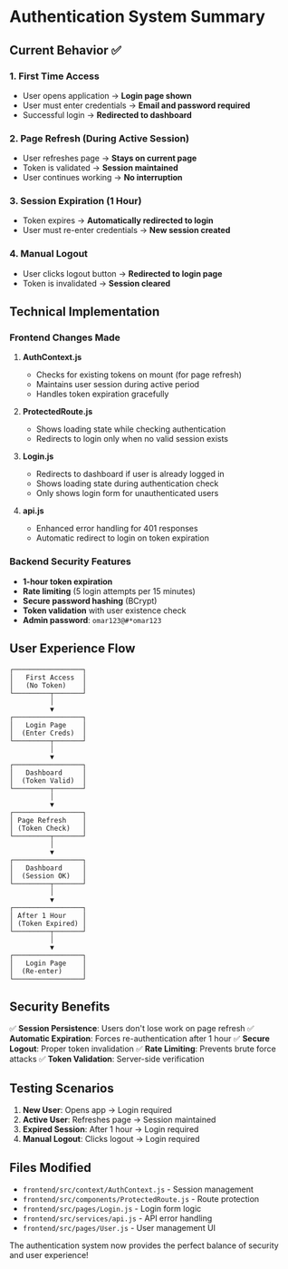 # Authentication System Summary

## Current Behavior ✅

### 1. First Time Access
- User opens application → **Login page shown**
- User must enter credentials → **Email and password required**
- Successful login → **Redirected to dashboard**

### 2. Page Refresh (During Active Session)
- User refreshes page → **Stays on current page**
- Token is validated → **Session maintained**
- User continues working → **No interruption**

### 3. Session Expiration (1 Hour)
- Token expires → **Automatically redirected to login**
- User must re-enter credentials → **New session created**

### 4. Manual Logout
- User clicks logout button → **Redirected to login page**
- Token is invalidated → **Session cleared**

## Technical Implementation

### Frontend Changes Made
1. **AuthContext.js**
   - Checks for existing tokens on mount (for page refresh)
   - Maintains user session during active period
   - Handles token expiration gracefully

2. **ProtectedRoute.js**
   - Shows loading state while checking authentication
   - Redirects to login only when no valid session exists

3. **Login.js**
   - Redirects to dashboard if user is already logged in
   - Shows loading state during authentication check
   - Only shows login form for unauthenticated users

4. **api.js**
   - Enhanced error handling for 401 responses
   - Automatic redirect to login on token expiration

### Backend Security Features
- **1-hour token expiration**
- **Rate limiting** (5 login attempts per 15 minutes)
- **Secure password hashing** (BCrypt)
- **Token validation** with user existence check
- **Admin password**: `omar123@#*omar123`

## User Experience Flow

```
┌─────────────────┐
│   First Access  │
│   (No Token)    │
└─────────┬───────┘
          │
          ▼
┌─────────────────┐
│   Login Page    │
│  (Enter Creds)  │
└─────────┬───────┘
          │
          ▼
┌─────────────────┐
│   Dashboard     │
│  (Token Valid)  │
└─────────┬───────┘
          │
          ▼
┌─────────────────┐
│ Page Refresh    │
│ (Token Check)   │
└─────────┬───────┘
          │
          ▼
┌─────────────────┐
│   Dashboard     │
│  (Session OK)   │
└─────────┬───────┘
          │
          ▼
┌─────────────────┐
│ After 1 Hour    │
│ (Token Expired) │
└─────────┬───────┘
          │
          ▼
┌─────────────────┐
│   Login Page    │
│  (Re-enter)     │
└─────────────────┘
```

## Security Benefits

✅ **Session Persistence**: Users don't lose work on page refresh
✅ **Automatic Expiration**: Forces re-authentication after 1 hour
✅ **Secure Logout**: Proper token invalidation
✅ **Rate Limiting**: Prevents brute force attacks
✅ **Token Validation**: Server-side verification

## Testing Scenarios

1. **New User**: Opens app → Login required
2. **Active User**: Refreshes page → Session maintained
3. **Expired Session**: After 1 hour → Login required
4. **Manual Logout**: Clicks logout → Login required

## Files Modified

- `frontend/src/context/AuthContext.js` - Session management
- `frontend/src/components/ProtectedRoute.js` - Route protection
- `frontend/src/pages/Login.js` - Login form logic
- `frontend/src/services/api.js` - API error handling
- `frontend/src/pages/User.js` - User management UI

The authentication system now provides the perfect balance of security and user experience! 